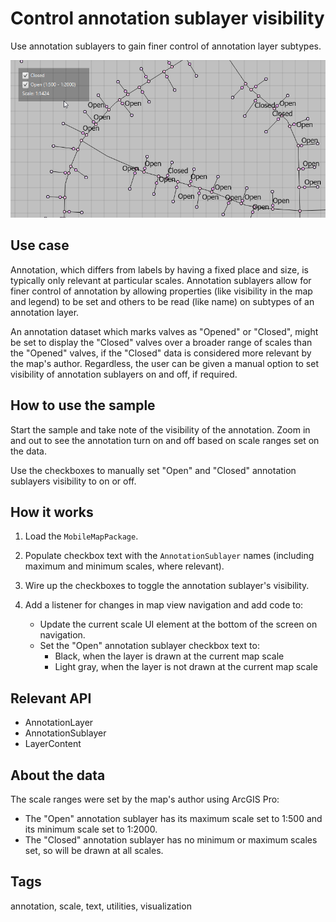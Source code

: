 # Control annotation sublayer visibility

Use annotation sublayers to gain finer control of annotation layer subtypes.

![Control annotation sublayer visibility sample](ControlAnnotationSublayerVisibility.png)

## Use case

Annotation, which differs from labels by having a fixed place and size, is typically only relevant at particular scales. Annotation sublayers allow for finer control of annotation by allowing properties (like visibility in the map and legend) to be set and others to be read (like name) on subtypes of an annotation layer.

An annotation dataset which marks valves as "Opened" or "Closed", might be set to display the "Closed" valves over a broader range of scales than the "Opened" valves, if the "Closed" data is considered more relevant by the map's author. Regardless, the user can be given a manual option to set visibility of annotation sublayers on and off, if required.

## How to use the sample

Start the sample and take note of the visibility of the annotation. Zoom in and out to see the annotation turn on and off based on scale ranges set on the data.

Use the checkboxes to manually set "Open" and "Closed" annotation sublayers visibility to on or off.

## How it works

1. Load the `MobileMapPackage`.
2. Populate checkbox text with the `AnnotationSublayer` names (including maximum and minimum scales, where relevant).
3. Wire up the checkboxes to toggle the annotation sublayer's visibility.
4. Add a listener for changes in map view navigation and add code to:

    * Update the current scale UI element at the bottom of the screen on navigation.
    * Set the "Open" annotation sublayer checkbox text to:
        * Black, when the layer is drawn at the current map scale
        * Light gray, when the layer is not drawn at the current map scale
 
## Relevant API

* AnnotationLayer
* AnnotationSublayer
* LayerContent

## About the data

 The scale ranges were set by the map's author using ArcGIS Pro:
* The "Open" annotation sublayer has its maximum scale set to 1:500 and its minimum scale set to 1:2000.
* The "Closed" annotation sublayer has no minimum or maximum scales set, so will be drawn at all scales.

## Tags

annotation, scale, text, utilities, visualization
